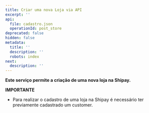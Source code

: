 ```yaml
---
title: Criar uma nova Loja via API
excerpt: ''
api:
  file: cadastro.json
  operationId: post_store
deprecated: false
hidden: false
metadata:
  title: ''
  description: ''
  robots: index
next:
  description: ''
---
```

**Este serviço permite a criação de uma nova loja na Shipay.**

**IMPORTANTE**

- Para realizar o cadastro de uma loja na Shipay é necessário ter previamente cadastrado um customer.